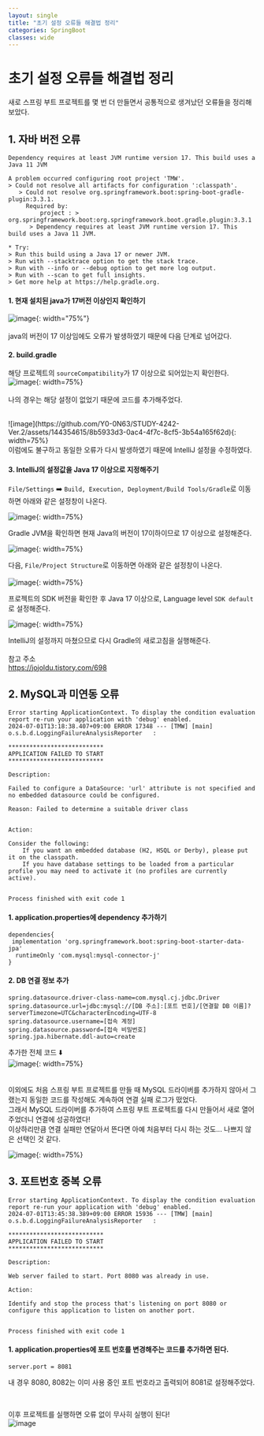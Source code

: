 ```yaml
---
layout: single
title: "초기 설정 오류들 해결법 정리"
categories: SpringBoot
classes: wide
---
```


# 초기 설정 오류들 해결법 정리

새로 스프링 부트 프로젝트를 몇 번 더 만들면서 공통적으로 생겨났던 오류들을 정리해보았다.

## 1. 자바 버전 오류

```
Dependency requires at least JVM runtime version 17. This build uses a Java 11 JVM

A problem occurred configuring root project 'TMW'.
> Could not resolve all artifacts for configuration ':classpath'.
   > Could not resolve org.springframework.boot:spring-boot-gradle-plugin:3.3.1.
     Required by:
         project : > org.springframework.boot:org.springframework.boot.gradle.plugin:3.3.1
      > Dependency requires at least JVM runtime version 17. This build uses a Java 11 JVM.

* Try:
> Run this build using a Java 17 or newer JVM.
> Run with --stacktrace option to get the stack trace.
> Run with --info or --debug option to get more log output.
> Run with --scan to get full insights.
> Get more help at https://help.gradle.org.
```

#### 1. 현재 설치된 java가 17버전 이상인지 확인하기 <br>
![image](https://github.com/Y0-0N63/STUDY-4242-Ver.2/assets/144354615/07d9b70c-71a1-4577-b43b-49d5c681a71b){: width="75%"} <br> <br>
java의 버전이 17 이상임에도 오류가 발생하였기 때문에 다음 단계로 넘어갔다.

#### 2. build.gradle <br>
해당 프로젝트의 `sourceCompatibility`가 17 이상으로 되어있는지 확인한다. <br>
![image](https://github.com/Y0-0N63/STUDY-4242-Ver.2/assets/144354615/0ff84754-9809-450e-aa1c-5e88e0903ac8){: width=75%} <br> <br>
나의 경우는 해당 설정이 없었기 때문에 코드를 추가해주었다. <br>

 <br>
![image](https://github.com/Y0-0N63/STUDY-4242-Ver.2/assets/144354615/8b5933d3-0ac4-4f7c-8cf5-3b54a165f62d){: width=75%} <br>
이럼에도 불구하고 동일한 오류가 다시 발생하였기 때문에 IntelliJ 설정을 수정하였다. <br>

#### 3. IntelliJ의 설정값을 Java 17 이상으로 지정해주기

`File/Settings` ➡️ `Build, Execution, Deployment/Build Tools/Gradle`로 이동하면 아래와 같은 설정창이 나온다.

![image](https://github.com/Y0-0N63/STUDY-4242-Ver.2/assets/144354615/e611970e-6fdd-4f57-ab24-acb33ec3e807){: width=75%} <br>

Gradle JVM을 확인하면 현재 Java의 버전이 17이하이므로 17 이상으로 설정해준다.

![image](https://github.com/Y0-0N63/STUDY-4242-Ver.2/assets/144354615/0c8e94c7-0dfe-4571-b013-11deeeb78cd7){: width=75%} <br>

다음, `File/Project Structure`로 이동하면 아래와 같은 설정창이 나온다. <br><br>
![image](https://github.com/Y0-0N63/STUDY-4242-Ver.2/assets/144354615/e28e899c-d851-49a4-a1dd-bd4115e29830){: width=75%} <br>

프로젝트의 SDK 버전을 확인한 후 Java 17 이상으로, Language level `SDK default`로 설정해준다.

![image](https://github.com/Y0-0N63/STUDY-4242-Ver.2/assets/144354615/b96a6d8e-b8c6-4405-8d13-0880a9bae39e){: width=75%} 
<br>

IntelliJ의 설정까지 마쳤으므로 다시 Gradle의 새로고침을 실행해준다. <br>
 <br>
참고 주소 <br>
https://jojoldu.tistory.com/698

## 2. MySQL과 미연동 오류

```
Error starting ApplicationContext. To display the condition evaluation report re-run your application with 'debug' enabled.
2024-07-01T13:18:38.407+09:00 ERROR 17348 --- [TMW] [main] o.s.b.d.LoggingFailureAnalysisReporter   : 

***************************
APPLICATION FAILED TO START
***************************

Description:

Failed to configure a DataSource: 'url' attribute is not specified and no embedded datasource could be configured.

Reason: Failed to determine a suitable driver class


Action:

Consider the following:
	If you want an embedded database (H2, HSQL or Derby), please put it on the classpath.
	If you have database settings to be loaded from a particular profile you may need to activate it (no profiles are currently active).


Process finished with exit code 1
```

#### 1. application.properties에 dependency 추가하기

```
dependencies{  
 implementation 'org.springframework.boot:spring-boot-starter-data-jpa'  
  runtimeOnly 'com.mysql:mysql-connector-j'  
}
```

#### 2. DB 연결 정보 추가

```
spring.datasource.driver-class-name=com.mysql.cj.jdbc.Driver  
spring.datasource.url=jdbc:mysql://[DB 주소]:[포트 번호]/[연결할 DB 이름]?serverTimezone=UTC&characterEncoding=UTF-8  
spring.datasource.username=[접속 계정]
spring.datasource.password=[접속 비밀번호]
spring.jpa.hibernate.ddl-auto=create
```

추가한 전체 코드 ⬇️  <br>
![image](https://github.com/Y0-0N63/STUDY-4242-Ver.2/assets/144354615/df864952-0156-4574-8f56-2b21f1b6bab3){: width=75%} <br>
 <br> <br>
이외에도 처음 스프링 부트 프로젝트를 만들 때 MySQL 드라이버를 추가하지 않아서 그랬는지 동일한 코드를 작성해도 계속하여 연결 실패 로그가 떴었다. <br>
그래서  MySQL 드라이버를 추가하여 스프링 부트 프로젝트를 다시 만들어서 새로 열어주었더니 연결에 성공하였다! <br>
이상하리만큼 연결 실패만 연달아서 뜬다면 아예 처음부터 다시 하는 것도... 나쁘지 않은 선택인 것 같다.

![image](https://github.com/Y0-0N63/STUDY-4242-Ver.2/assets/144354615/03ac70dd-1276-475c-8cf8-1accafc91862){: width=75%}

## 3. 포트번호 중복 오류

```
Error starting ApplicationContext. To display the condition evaluation report re-run your application with 'debug' enabled.
2024-07-01T13:45:38.389+09:00 ERROR 15936 --- [TMW] [main] o.s.b.d.LoggingFailureAnalysisReporter   : 

***************************
APPLICATION FAILED TO START
***************************

Description:

Web server failed to start. Port 8080 was already in use.

Action:

Identify and stop the process that's listening on port 8080 or configure this application to listen on another port.


Process finished with exit code 1
```

#### 1. application.properties에 포트 번호를 변경해주는 코드를 추가하면 된다. <br>

`server.port = 8081`

내 경우 8080, 8082는 이미 사용 중인 포트 번호라고 출력되어 8081로 설정해주었다. <br>

<br>

이후 프로젝트를 실행하면 오류 없이 무사히 실행이 된다!  <br>
![image](https://github.com/Y0-0N63/STUDY-4242-Ver.2/assets/144354615/d78ba8f9-4726-4066-99a2-210e99675040)

